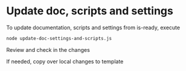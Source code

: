 <!--
@license
Copyright (c) 2025 Rljson

Use of this source code is governed by terms that can be
found in the LICENSE file in the root of this package.
-->

# Update doc, scripts and settings

To update documentation, scripts and settings from is-ready, execute

```bash
node update-doc-settings-and-scripts.js
```

Review and check in the changes

If needed, copy over local changes to template
